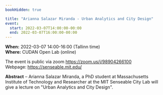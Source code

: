 ```yaml
---
bookHidden: true

title: "Arianna Salazar Miranda - Urban Analytics and City Design"
event:
  start: 2022-03-07T14:00:00-00:00
  end: 2022-03-07T16:00:00-00:00
---
```


**When:**  2022-03-07 14:00-16:00 (Tallinn time)  
**Where:** CUDAN Open Lab (online)

The event is public via zoom https://zoom.us/j/98904266100  
Webpage: https://senseable.mit.edu/

<!--more-->
**Abstract** – Arianna Salazar Miranda, a PhD student at Massachusetts Institute of Technology and Researcher at the MIT Senseable City Lab will give a lecture on "Urban Analytics and City Design". 
